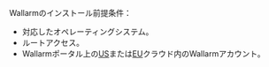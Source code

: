 Wallarmのインストール前提条件：

* 対応したオペレーティングシステム。
* ルートアクセス。
* Wallarmポータル上の[US](https://us1.my.wallarm.com)または[EU](https://my.wallarm.com)クラウド内のWallarmアカウント。